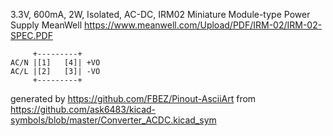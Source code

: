 3.3V, 600mA, 2W, Isolated, AC-DC, IRM02
Miniature Module-type Power Supply MeanWell
https://www.meanwell.com/Upload/PDF/IRM-02/IRM-02-SPEC.PDF


	     +---------+
	AC/N |[1]   [4]| +VO
	AC/L |[2]   [3]| -VO
	     +---------+


generated by https://github.com/FBEZ/Pinout-AsciiArt from https://github.com/ask6483/kicad-symbols/blob/master/Converter_ACDC.kicad_sym